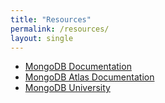 ```yaml
---
title: "Resources"
permalink: /resources/
layout: single
---
```


- [MongoDB Documentation](https://docs.mongodb.com/)
- [MongoDB Atlas Documentation](https://docs.atlas.mongodb.com/)
- [MongoDB University](https://university.mongodb.com/)